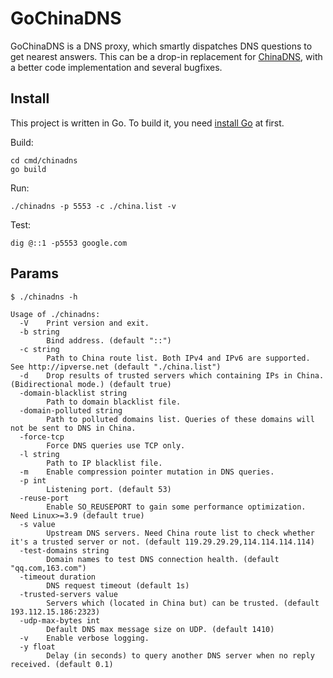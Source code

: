# GoChinaDNS

GoChinaDNS is a DNS proxy, which smartly dispatches DNS questions to get nearest answers. This can be a drop-in replacement for [ChinaDNS](https://github.com/shadowsocks/ChinaDNS), with a better code implementation and several bugfixes.

## Install

This project is written in Go. To build it, you need [install Go](https://golang.org/doc/install) at first.

Build:

```shell
cd cmd/chinadns
go build
```

Run:

```shell
./chinadns -p 5553 -c ./china.list -v
```

Test:

```shell
dig @::1 -p5553 google.com
```

## Params
```
$ ./chinadns -h

Usage of ./chinadns:
  -V    Print version and exit.
  -b string
        Bind address. (default "::")
  -c string
        Path to China route list. Both IPv4 and IPv6 are supported. See http://ipverse.net (default "./china.list")
  -d    Drop results of trusted servers which containing IPs in China. (Bidirectional mode.) (default true)
  -domain-blacklist string
        Path to domain blacklist file.
  -domain-polluted string
        Path to polluted domains list. Queries of these domains will not be sent to DNS in China.
  -force-tcp
        Force DNS queries use TCP only.
  -l string
        Path to IP blacklist file.
  -m    Enable compression pointer mutation in DNS queries.
  -p int
        Listening port. (default 53)
  -reuse-port
        Enable SO_REUSEPORT to gain some performance optimization. Need Linux>=3.9 (default true)
  -s value
        Upstream DNS servers. Need China route list to check whether it's a trusted server or not. (default 119.29.29.29,114.114.114.114)
  -test-domains string
        Domain names to test DNS connection health. (default "qq.com,163.com")
  -timeout duration
        DNS request timeout (default 1s)
  -trusted-servers value
        Servers which (located in China but) can be trusted. (default 193.112.15.186:2323)
  -udp-max-bytes int
        Default DNS max message size on UDP. (default 1410)
  -v    Enable verbose logging.
  -y float
        Delay (in seconds) to query another DNS server when no reply received. (default 0.1)
```
